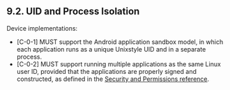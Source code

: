 ## 9.2\. UID and Process Isolation

Device implementations:

*    [C-0-1] MUST support the Android application
sandbox model, in which each application runs as a unique Unixstyle UID
and in a separate process.
*    [C-0-2] MUST support running multiple applications
as the same Linux user ID, provided that the applications are properly signed
and constructed, as defined in the [Security and Permissions reference](http://developer.android.com/guide/topics/security/permissions.html).
